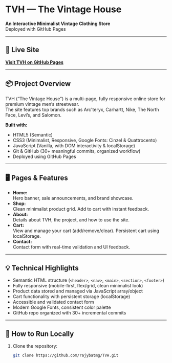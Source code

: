 # TVH — The Vintage House

**An Interactive Minimalist Vintage Clothing Store**  
Deployed with GitHub Pages

---

## 🚀 Live Site

[**Visit TVH on GitHub Pages**](https://rajybatmg.github.io/TVH/)

---

## 📦 Project Overview

TVH (“The Vintage House”) is a multi-page, fully responsive online store for premium vintage men’s streetwear.  
The site features top brands such as Arc'teryx, Carhartt, Nike, The North Face, Levi’s, and Salomon.

**Built with:**  
- HTML5 (Semantic)  
- CSS3 (Minimalist, Responsive, Google Fonts: Cinzel & Quattrocento)  
- JavaScript (Vanilla, with DOM interactivity & localStorage)  
- Git & GitHub (30+ meaningful commits, organized workflow)  
- Deployed using GitHub Pages

---

## 🖥️ Pages & Features

- **Home:**  
  Hero banner, sale announcements, and brand showcase.
- **Shop:**  
  Clean minimalist product grid. Add to cart with instant feedback.
- **About:**  
  Details about TVH, the project, and how to use the site.
- **Cart:**  
  View and manage your cart (add/remove/clear). Persistent cart using localStorage.
- **Contact:**  
  Contact form with real-time validation and UI feedback.

---

## 💡 Technical Highlights

- Semantic HTML structure (`<header>`, `<nav>`, `<main>`, `<section>`, `<footer>`)
- Fully responsive (mobile-first, flex/grid, clean minimalist look)
- Product data stored and managed via JavaScript array/object
- Cart functionality with persistent storage (localStorage)
- Accessible and validated contact form
- Modern Google Fonts, consistent color palette
- GitHub repo organized with 30+ incremental commits

---

## 📝 How to Run Locally

1. Clone the repository:
   ```bash
   git clone https://github.com/rajybatmg/TVH.git
